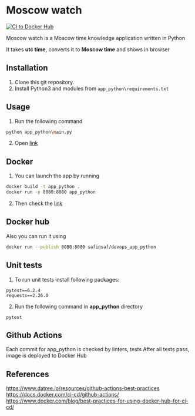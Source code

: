 # Moscow watch

[![CI to Docker Hub](https://github.com/safinsaf/devops/actions/workflows/CI_to_Docker_Hub.yml/badge.svg)](
    https://github.com/safinsaf/devops/actions/workflows/CI_to_Docker_Hub.yml)

Moscow watch is a Moscow time knowledge application written in Python

It takes **utc time**, converts it to **Moscow time** and shows in browser


## Installation

1. Clone this git repository.
2. Install Python3 and modules from ```app_python\requirements.txt```

## Usage
1. Run the following command

```bash
python app_python\main.py
```

2. Open [link](http://127.0.0.1:8080/)

## Docker

1. You can launch the app by running

```bash
docker build -t app_python .
docker run -p 8080:8080 app_python
```

2. Then check the  [link](http://127.0.0.1:8080/)

## Docker hub

Also you can run it using
```bash
docker run --publish 8080:8080 safinsaf/devops_app_python
```

## Unit tests

1. To run unit tests install following packages:
```
pytest==6.2.4
requests==2.26.0
```

2. Run the following command in **app_python** directory
```
pytest
```

## Github Actions

Each commit for app_python is checked by linters, tests
After all tests pass, image is deployed to Docker Hub

## References

https://www.datree.io/resources/github-actions-best-practices
https://docs.docker.com/ci-cd/github-actions/
https://www.docker.com/blog/best-practices-for-using-docker-hub-for-ci-cd/